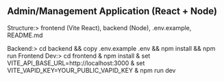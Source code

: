 ## Admin/Management Application (React + Node)

Structure:> frontend (Vite React), backend (Node), .env.example, README.md

Backend:> cd backend && copy .env.example .env && npm install && npm run
Frontend Dev:> cd frontend & npm install & set VITE_API_BASE_URL=http://localhost:3000 & set VITE_VAPID_KEY=YOUR_PUBLIC_VAPID_KEY & npm run dev
